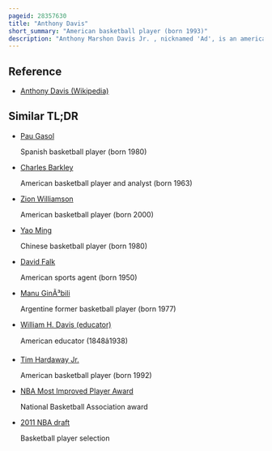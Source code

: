 ```yaml
---
pageid: 28357630
title: "Anthony Davis"
short_summary: "American basketball player (born 1993)"
description: "Anthony Marshon Davis Jr. , nicknamed 'Ad', is an american Professional Basketball Player for the Los Angeles Lakers of the National Basketball Association. He previously played for the New Orleans Pelicans. He plays the Power forward and center Position. Davis is a nine-time nba All-Star he has been named to four Nba first Teams and four all-defensive Teams. In his first Season with the Lakers he won the nba Finals in 2020. In 2021 he was named to the nba 75th Anniversary Team. He won the inaugural nba Cup with the Lakers in 2023. Davis is considered one of the greatest Power Forwards of all Time."
---
```


## Reference

- [Anthony Davis (Wikipedia)](https://en.wikipedia.org/?curid=28357630)

## Similar TL;DR

- [Pau Gasol](/tldr/en/pau-gasol)

  Spanish basketball player (born 1980)

- [Charles Barkley](/tldr/en/charles-barkley)

  American basketball player and analyst (born 1963)

- [Zion Williamson](/tldr/en/zion-williamson)

  American basketball player (born 2000)

- [Yao Ming](/tldr/en/yao-ming)

  Chinese basketball player (born 1980)

- [David Falk](/tldr/en/david-falk)

  American sports agent (born 1950)

- [Manu GinÃ³bili](/tldr/en/manu-ginobili)

  Argentine former basketball player (born 1977)

- [William H. Davis (educator)](/tldr/en/william-h-davis-educator)

  American educator (1848â1938)

- [Tim Hardaway Jr.](/tldr/en/tim-hardaway-jr)

  American basketball player (born 1992)

- [NBA Most Improved Player Award](/tldr/en/nba-most-improved-player-award)

  National Basketball Association award

- [2011 NBA draft](/tldr/en/2011-nba-draft)

  Basketball player selection
